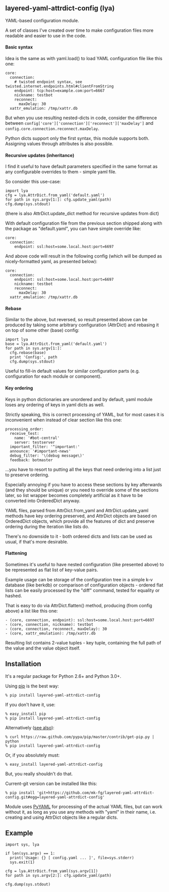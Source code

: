 layered-yaml-attrdict-config (lya)
--------------------

YAML-based configuration module.

A set of classes I've created over time to make configuration files more
readable and easier to use in the code.


#### Basic syntax

Idea is the same as with yaml.load() to load YAML configuration file like this
one:

	core:
	  connection:
	    # twisted endpoint syntax, see twisted.internet.endpoints.html#clientFromString
	    endpoint: tcp:host=example.com:port=6667
	    nickname: testbot
	    reconnect:
	      maxDelay: 30
	  xattr_emulation: /tmp/xattr.db

But when you use resulting nested-dicts in code, consider the difference between
`config['core']['connection']['reconnect']['maxDelay']` and
`config.core.connection.reconnect.maxDelay`.

Python dicts support only the first syntax, this module supports both.
Assigning values through attributes is also possible.


#### Recursive updates (inheritance)

I find it useful to have default parameters specified in the same format as any
configurable overrides to them - simple yaml file.

So consider this use-case:

	import lya
	cfg = lya.AttrDict.from_yaml('default.yaml')
	for path in sys.argv[1:]: cfg.update_yaml(path)
	cfg.dump(sys.stdout)

(there is also AttrDict.update_dict method for recursive updates from dict)

With default configuration file from the previous section shipped along with the
package as "default.yaml", you can have simple override like:

	core:
	  connection:
	    endpoint: ssl:host=some.local.host:port=6697

And above code will result in the following config (which will be dumped as
nicely-formatted yaml, as presented below):

	core:
	  connection:
	    endpoint: ssl:host=some.local.host:port=6697
	    nickname: testbot
	    reconnect:
	      maxDelay: 30
	  xattr_emulation: /tmp/xattr.db


#### Rebase

Similar to the above, but reversed, so result presented above can be produced by
taking some arbitrary configuration (AttrDict) and rebasing it on top of some
other (base) config:

	import lya
	base = lya.AttrDict.from_yaml('default.yaml')
	for path in sys.argv[1:]:
	  cfg.rebase(base)
	  print 'Config:', path
	  cfg.dump(sys.stdout)

Useful to fill-in default values for similar configuration parts
(e.g. configuration for each module or component).


#### Key ordering

Keys in python dictionaries are unordered and by default, yaml module loses any
ordering of keys in yaml dicts as well.

Strictly speaking, this is correct processing of YAML, but for most cases it is
inconvenient when instead of clear section like this one:

	processing_order:
	  receive_test:
	    name: '#bot-central'
	    server: testserver
	  important_filter: '^important:'
	  announce: '#important-news'
	  debug_filter: '\(debug message\)'
	  feedback: botmaster

...you have to resort to putting all the keys that need ordering into a list
just to preserve ordering.

Especially annoying if you have to access these sections by key afterwards (and
they should be unique) or you need to override some of the sections later, so
list wrapper becomes completely artificial as it have to be converted into
OrderedDict anyway.

YAML files, parsed from AttrDict.from_yaml and AttrDict.update_yaml methods have
key ordering preserved, and AttrDict objects are based on OrderedDict objects,
which provide all the features of dict and preserve ordering during the
iteration like lists do.

There's no downside to it - both ordered dicts and lists can be used as usual,
if that's more desirable.


#### Flattening

Sometimes it's useful to have nested configuration (like presented above) to be
represented as flat list of key-value pairs.

Example usage can be storage of the configuration tree in a simple k-v database
(like berkdb) or comparison of configuration objects - ordered flat lists can be
easily processed by the "diff" command, tested for equality or hashed.

That is easy to do via AttrDict.flatten() method, producing (from config above)
a list like this one:

	- (core, connection, endpoint): ssl:host=some.local.host:port=6697
	- (core, connection, nickname): testbot
	- (core, connection, reconnect, maxDelay): 30
	- (core, xattr_emulation): /tmp/xattr.db

Resulting list contains 2-value tuples - key tuple, containing the full path of
the value and the value object itself.



Installation
--------------------

It's a regular package for Python 2.6+ and Python 3.0+.

Using [pip](http://pip-installer.org/) is the best way:

	% pip install layered-yaml-attrdict-config

If you don't have it, use:

	% easy_install pip
	% pip install layered-yaml-attrdict-config

Alternatively ([see
also](http://www.pip-installer.org/en/latest/installing.html)):

	% curl https://raw.github.com/pypa/pip/master/contrib/get-pip.py | python
	% pip install layered-yaml-attrdict-config

Or, if you absolutely must:

	% easy_install layered-yaml-attrdict-config

But, you really shouldn't do that.

Current-git version can be installed like this:

	% pip install 'git+https://github.com/mk-fg/layered-yaml-attrdict-config.git#egg=layered-yaml-attrdict-config'

Module uses [PyYAML](http://pyyaml.org/) for processing of the actual YAML
files, but can work without it, as long as you use any methods with "yaml" in
their name, i.e. creating and using AttrDict objects like a regular dicts.


Example
--------------------

	import sys, lya

	if len(sys.argv) == 1:
	  print('Usage: {} [ config.yaml ... ]', file=sys.stderr)
	  sys.exit(1)

	cfg = lya.AttrDict.from_yaml(sys.argv[1])
	for path in sys.argv[2:]: cfg.update_yaml(path)

	cfg.dump(sys.stdout)
